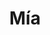 ---
title: Mía
date: 
draft: false

# descripcion
description : Aros de plata 925 y ópalo

materials: Plata 925

color: Plateado y ópalo

dimensions: 1,3cm largo

code: 01-04-0635

type: "Aros"

categories: []

price: $5.120,00

price_eftvo: $4.350,00

# Images
# first image will be shown in the product page
images:
  # - image: "images/path_to_image"
  # La ubicacion de las imagenes es imagenes/Aros/Aros.Piedras/01-04-0635-mia
  - image: "./images/aros/piedras/01-04-0635_a.JPG"
  - image: "./images/aros/piedras/01-04-0635_b.JPG"
---